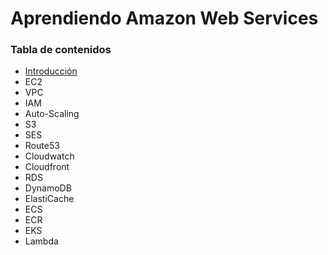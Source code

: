 # Aprendiendo Amazon Web Services

### Tabla de contenidos
- [Introducción](https://github.com/bamartrod/learning-aws/blob/main/introduccion.md)
- EC2
- VPC
- IAM
- Auto-Scaling
- S3
- SES
- Route53
- Cloudwatch
- Cloudfront
- RDS
- DynamoDB
- ElastiCache
- ECS
- ECR
- EKS
- Lambda
